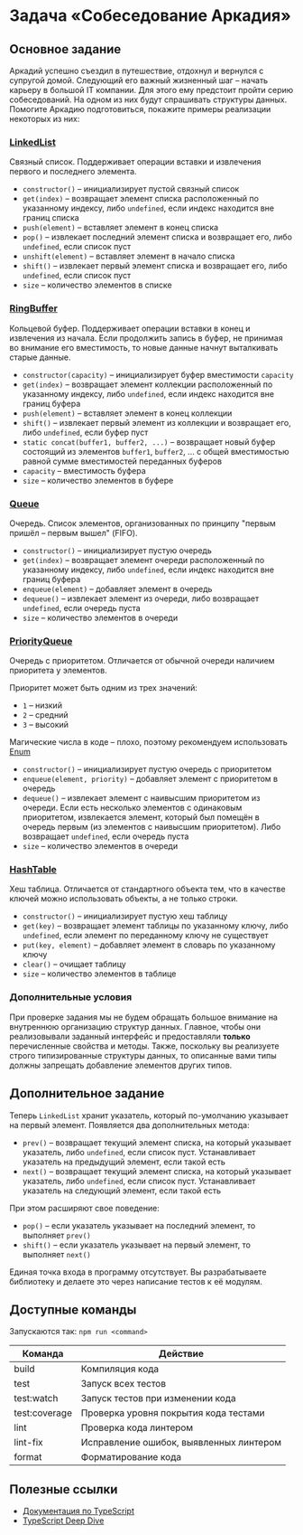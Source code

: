 # Задача «Собеседование Аркадия»

## Основное задание

Аркадий успешно съездил в путешествие, отдохнул и вернулся с супругой домой. Следующий его важный
жизненный шаг – начать карьеру в большой IT компании. Для этого ему предстоит пройти серию собеседований. На одном из них будут спрашивать структуры данных. Помогите Аркадию подготовиться, покажите примеры реализации некоторых из них:

### [LinkedList](https://ru.wikipedia.org/wiki/Связный_список)

Связный список. Поддерживает операции вставки и извлечения первого и последнего элемента.

- `constructor()` – инициализирует пустой связный список
- `get(index)` – возвращает элемент списка расположенный по указанному индексу, либо `undefined`, если индекс находится вне границ списка
- `push(element)` – вставляет элемент в конец списка
- `pop()` – извлекает последний элемент списка и возвращает его, либо `undefined`, если список пуст
- `unshift(element)` – вставляет элемент в начало списка
- `shift()` – извлекает первый элемент списка и возвращает его, либо `undefined`, если список пуст
- `size` – количество элементов в списке

### [RingBuffer](https://ru.wikipedia.org/wiki/Кольцевой_буфер)

Кольцевой буфер. Поддерживает операции вставки в конец и извлечения из начала. Если продолжить запись в буфер,
не принимая во внимание его вместимость, то новые данные начнут выталкивать старые данные.

- `constructor(capacity)` – инициализирует буфер вместимости `capacity`
- `get(index)` – возвращает элемент коллекции расположенный по указанному индексу, либо `undefined`, если индекс находится вне границ буфера
- `push(element)` – вставляет элемент в конец коллекции
- `shift()` – извлекает первый элемент из коллекции и возвращает его, либо `undefined`, если буфер пуст
- `static concat(buffer1, buffer2, ...)` – возвращает новый буфер состоящий из элементов `buffer1`, `buffer2`, ... с общей вместимостью равной сумме вместимостей переданных буферов
- `capacity` – вместимость буфера
- `size` – количество элементов в буфере

### [Queue](<https://ru.wikipedia.org/wiki/Очередь_(программирование)>)

Очередь. Список элементов, организованных по принципу "первым пришёл – первым вышел" (FIFO).

- `constructor()` – инициализирует пустую очередь
- `get(index)` – возвращает элемент очереди расположенный по указанному индексу, либо `undefined`, если индекс находится вне границ буфера
- `enqueue(element)` – добавляет элемент в очередь
- `dequeue()` – извлекает элемент из очереди, либо возвращает `undefined`, если очередь пуста
- `size` – количество элементов в очереди

### [PriorityQueue](<https://ru.wikipedia.org/wiki/Очередь_с_приоритетом_(программирование)>)

Очередь с приоритетом. Отличается от обычной очереди наличием приоритета у элементов.

Приоритет может быть одним из трех значений:

- `1` – низкий
- `2` – средний
- `3` – высокий

Магические числа в коде – плохо, поэтому рекомендуем использовать [Enum](https://www.typescriptlang.org/docs/handbook/enums.html)

- `constructor()` – инициализирует пустую очередь с приоритетом
- `enqueue(element, priority)` – добавляет элемент с приоритетом в очередь
- `dequeue()` – извлекает элемент с наивысшим приоритетом из очереди. Если есть несколько элементов с одинаковым приоритетом, извлекается элемент, который был помещён в очередь первым (из элементов с наивысшим приоритетом). Либо возвращает `undefined`, если очередь пуста
- `size` – количество элементов в очереди

### [HashTable](https://ru.wikipedia.org/wiki/Хеш-таблица)

Хеш таблица. Отличается от стандартного объекта тем, что в качестве ключей можно использовать объекты, а не только строки.

- `constructor()` – инициализирует пустую хеш таблицу
- `get(key)` – возвращает элемент таблицы по указанному ключу, либо `undefined`, если элемент по переданному ключу не существует
- `put(key, element)` – добавляет элемент в словарь по указанному ключу
- `clear()` – очищает таблицу
- `size` – количество элементов в таблице

### Дополнительные условия

При проверке задания мы не будем обращать большое внимание на внутреннюю организацию структур данных.
Главное, чтобы они реализовывали заданный интерфейс и предоставляли **только** перечисленные свойства и методы. Также, поскольку вы реализуете строго типизированные структуры данных, то описанные вами типы должны запрещать добавление элементов других типов.

## Дополнительное задание

Теперь `LinkedList` хранит указатель, который по-умолчанию указывает на первый элемент.
Появляется два дополнительных метода:

- `prev()` – возвращает текущий элемент списка, на который указывает указатель, либо `undefined`, если список пуст. Устанавливает указатель на предыдущий элемент, если такой есть
- `next()` – возвращает текущий элемент списка, на который указывает указатель, либо `undefined`, если список пуст. Устанавливает указатель на следующий элемент, если такой есть

При этом расширяют свое поведение:

- `pop()` – если указатель указывает на последний элемент, то выполняет `prev()`
- `shift()` – если указатель указывает на первый элемент, то выполняет `next()`

Единая точка входа в программу отсутствует. Вы разрабатываете библиотеку и делаете это через написание тестов к её модулям.

## Доступные команды

Запускаются так: `npm run <command>`

| Команда       | Действие                                |
| ------------- | --------------------------------------- |
| build         | Компиляция кода                         |
| test          | Запуск всех тестов                      |
| test:watch    | Запуск тестов при изменении кода        |
| test:coverage | Проверка уровня покрытия кода тестами   |
| lint          | Проверка кода линтером                  |
| lint-fix      | Исправление ошибок, выявленных линтером |
| format        | Форматирование кода                     |

## Полезные ссылки

- [Документация по TypeScript](https://www.typescriptlang.org/docs/home.html)
- [TypeScript Deep Dive](https://basarat.gitbooks.io/typescript/)
